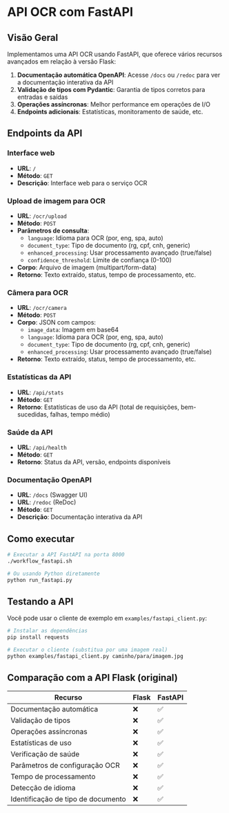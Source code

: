 # API OCR com FastAPI

## Visão Geral

Implementamos uma API OCR usando FastAPI, que oferece vários recursos avançados em relação à versão Flask:

1. **Documentação automática OpenAPI**: Acesse `/docs` ou `/redoc` para ver a documentação interativa da API
2. **Validação de tipos com Pydantic**: Garantia de tipos corretos para entradas e saídas
3. **Operações assíncronas**: Melhor performance em operações de I/O
4. **Endpoints adicionais**: Estatísticas, monitoramento de saúde, etc.

## Endpoints da API

### Interface web
- **URL**: `/`
- **Método**: `GET`
- **Descrição**: Interface web para o serviço OCR

### Upload de imagem para OCR
- **URL**: `/ocr/upload`
- **Método**: `POST`
- **Parâmetros de consulta**:
  - `language`: Idioma para OCR (por, eng, spa, auto)
  - `document_type`: Tipo de documento (rg, cpf, cnh, generic)
  - `enhanced_processing`: Usar processamento avançado (true/false)
  - `confidence_threshold`: Limite de confiança (0-100)
- **Corpo**: Arquivo de imagem (multipart/form-data)
- **Retorno**: Texto extraído, status, tempo de processamento, etc.

### Câmera para OCR
- **URL**: `/ocr/camera`
- **Método**: `POST`
- **Corpo**: JSON com campos:
  - `image_data`: Imagem em base64
  - `language`: Idioma para OCR (por, eng, spa, auto)
  - `document_type`: Tipo de documento (rg, cpf, cnh, generic)
  - `enhanced_processing`: Usar processamento avançado (true/false)
- **Retorno**: Texto extraído, status, tempo de processamento, etc.

### Estatísticas da API
- **URL**: `/api/stats`
- **Método**: `GET`
- **Retorno**: Estatísticas de uso da API (total de requisições, bem-sucedidas, falhas, tempo médio)

### Saúde da API
- **URL**: `/api/health`
- **Método**: `GET`
- **Retorno**: Status da API, versão, endpoints disponíveis

### Documentação OpenAPI
- **URL**: `/docs` (Swagger UI)
- **URL**: `/redoc` (ReDoc)
- **Método**: `GET`
- **Descrição**: Documentação interativa da API

## Como executar

```bash
# Executar a API FastAPI na porta 8000
./workflow_fastapi.sh

# Ou usando Python diretamente
python run_fastapi.py
```

## Testando a API

Você pode usar o cliente de exemplo em `examples/fastapi_client.py`:

```bash
# Instalar as dependências
pip install requests

# Executar o cliente (substitua por uma imagem real)
python examples/fastapi_client.py caminho/para/imagem.jpg
```

## Comparação com a API Flask (original)

| Recurso | Flask | FastAPI |
|---------|-------|---------|
| Documentação automática | ❌ | ✅ |
| Validação de tipos | ❌ | ✅ |
| Operações assíncronas | ❌ | ✅ |
| Estatísticas de uso | ❌ | ✅ |
| Verificação de saúde | ❌ | ✅ |
| Parâmetros de configuração OCR | ❌ | ✅ |
| Tempo de processamento | ❌ | ✅ |
| Detecção de idioma | ❌ | ✅ |
| Identificação de tipo de documento | ❌ | ✅ |